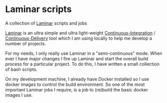 # Laminar scripts

A collection of [Laminar](https://laminar.ohwg.net/) scripts and jobs 

[Laminar](https://github.com/ohwgiles/laminar)
is an ultra simple and ultra light-weight 
[Continuous-Integration](https://en.wikipedia.org/wiki/Continuous_integration) 
/ [Continuous-Delivery](https://en.wikipedia.org/wiki/Continuous_delivery) 
tool which I am using locally to help me develop a number of projects. 

For my needs, I only really use Laminar in a "semi-continuous" mode. When 
ever I have major changes I fire up Laminar and start the overall build 
process for a particular project. To do this, I have written a small 
collection of bash scripts. 

On my development machine, I already have Docker installed so I use docker 
images to control the build environment. So one of the most important 
Laminar jobs I require, is a job to (re)build the basic docker images I 
use. 
